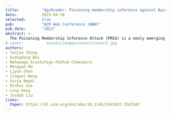 ```yaml
---
title:          "AgrEvader: Poisoning membership inference against Byzantine-robust federated learning"
date:           2023-04-30
selected:       true
pub:            "ACM Web Conference (WWW)"
pub_date:       "2023"
abstract: >-
  The Poisoning Membership Inference Attack (PMIA) is a newly emerging privacy attack that poses a significant threat to federated learning (FL). An adversary conducts data poisoning (i.e., performing adversarial manipulations on training examples) to extract membership information by exploiting the changes in loss resulting from data poisoning. The PMIA significantly exacerbates the traditional poisoning attack that is primarily focused on model corruption. However, there has been a lack of a comprehensive systematic study that thoroughly investigates this topic. In this work, we conduct a benchmark evaluation to assess the performance of PMIA against the Byzantine-robust FL setting that is specifically designed to mitigate poisoning attacks. We find that all existing coordinate-wise averaging mechanisms fail to defend against the PMIA, while the detect-then-drop strategy was proven to be effective in most cases.
# cover:          assets/images/covers/cover1.jpg
authors:
- Yanjun Zhang
- Guangdong Bai
- Mahawaga Arachchige Pathum Chamikara
- Mengyao Ma
- Liyue Shen
- Jingwei Wang
- Surya Nepal
- Minhui Xue
- Long Wang
- Joseph Liu
links:
  Paper: https://dl.acm.org/doi/abs/10.1145/3543507.3583542
---
```

